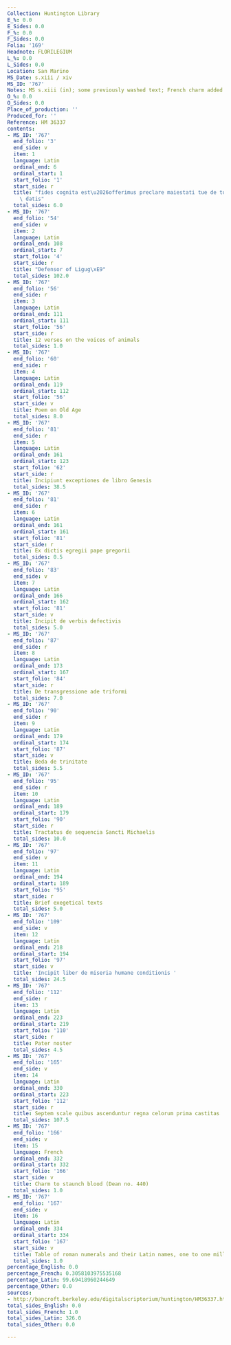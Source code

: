 ```yaml
---
Collection: Huntington Library
E_%: 0.0
E_Sides: 0.0
F_%: 0.0
F_Sides: 0.0
Folia: '169'
Headnote: FLORILEGIUM
L_%: 0.0
L_Sides: 0.0
Location: San Marino
MS_Date: s.xiii / xiv
MS_ID: '767'
Notes: MS s.xiii (in); some previously washed text; French charm added s.xiii /xiv
O_%: 0.0
O_Sides: 0.0
Place_of_production: ''
Produced_for: ''
Reference: HM 36337
contents:
- MS_ID: '767'
  end_folio: '3'
  end_side: v
  item: 1
  language: Latin
  ordinal_end: 6
  ordinal_start: 1
  start_folio: '1'
  start_side: r
  title: "fides cognita est\u2026offerimus preclare maiestati tue de tuis donis ac\
    \ datis"
  total_sides: 6.0
- MS_ID: '767'
  end_folio: '54'
  end_side: v
  item: 2
  language: Latin
  ordinal_end: 108
  ordinal_start: 7
  start_folio: '4'
  start_side: r
  title: "Defensor of Ligug\xE9"
  total_sides: 102.0
- MS_ID: '767'
  end_folio: '56'
  end_side: r
  item: 3
  language: Latin
  ordinal_end: 111
  ordinal_start: 111
  start_folio: '56'
  start_side: r
  title: 12 verses on the voices of animals
  total_sides: 1.0
- MS_ID: '767'
  end_folio: '60'
  end_side: r
  item: 4
  language: Latin
  ordinal_end: 119
  ordinal_start: 112
  start_folio: '56'
  start_side: v
  title: Poem on Old Age
  total_sides: 8.0
- MS_ID: '767'
  end_folio: '81'
  end_side: r
  item: 5
  language: Latin
  ordinal_end: 161
  ordinal_start: 123
  start_folio: '62'
  start_side: r
  title: Incipiunt exceptiones de libro Genesis
  total_sides: 38.5
- MS_ID: '767'
  end_folio: '81'
  end_side: r
  item: 6
  language: Latin
  ordinal_end: 161
  ordinal_start: 161
  start_folio: '81'
  start_side: r
  title: Ex dictis egregii pape gregorii
  total_sides: 0.5
- MS_ID: '767'
  end_folio: '83'
  end_side: v
  item: 7
  language: Latin
  ordinal_end: 166
  ordinal_start: 162
  start_folio: '81'
  start_side: v
  title: Incipit de verbis defectivis
  total_sides: 5.0
- MS_ID: '767'
  end_folio: '87'
  end_side: r
  item: 8
  language: Latin
  ordinal_end: 173
  ordinal_start: 167
  start_folio: '84'
  start_side: r
  title: De transgressione ade triformi
  total_sides: 7.0
- MS_ID: '767'
  end_folio: '90'
  end_side: r
  item: 9
  language: Latin
  ordinal_end: 179
  ordinal_start: 174
  start_folio: '87'
  start_side: v
  title: Beda de trinitate
  total_sides: 5.5
- MS_ID: '767'
  end_folio: '95'
  end_side: r
  item: 10
  language: Latin
  ordinal_end: 189
  ordinal_start: 179
  start_folio: '90'
  start_side: r
  title: Tractatus de sequencia Sancti Michaelis
  total_sides: 10.0
- MS_ID: '767'
  end_folio: '97'
  end_side: v
  item: 11
  language: Latin
  ordinal_end: 194
  ordinal_start: 189
  start_folio: '95'
  start_side: r
  title: Brief exegetical texts
  total_sides: 5.0
- MS_ID: '767'
  end_folio: '109'
  end_side: v
  item: 12
  language: Latin
  ordinal_end: 218
  ordinal_start: 194
  start_folio: '97'
  start_side: v
  title: 'Incipit liber de miseria humane conditionis '
  total_sides: 24.5
- MS_ID: '767'
  end_folio: '112'
  end_side: r
  item: 13
  language: Latin
  ordinal_end: 223
  ordinal_start: 219
  start_folio: '110'
  start_side: r
  title: Pater noster
  total_sides: 4.5
- MS_ID: '767'
  end_folio: '165'
  end_side: v
  item: 14
  language: Latin
  ordinal_end: 330
  ordinal_start: 223
  start_folio: '112'
  start_side: r
  title: Septem scale quibus ascenduntur regna celorum prima castitas
  total_sides: 107.5
- MS_ID: '767'
  end_folio: '166'
  end_side: v
  item: 15
  language: French
  ordinal_end: 332
  ordinal_start: 332
  start_folio: '166'
  start_side: v
  title: Charm to staunch blood (Dean no. 440)
  total_sides: 1.0
- MS_ID: '767'
  end_folio: '167'
  end_side: v
  item: 16
  language: Latin
  ordinal_end: 334
  ordinal_start: 334
  start_folio: '167'
  start_side: v
  title: Table of roman numerals and their Latin names, one to one million
  total_sides: 1.0
percentage_English: 0.0
percentage_French: 0.3058103975535168
percentage_Latin: 99.69418960244649
percentage_Other: 0.0
sources:
- http://bancroft.berkeley.edu/digitalscriptorium/huntington/HM36337.html
total_sides_English: 0.0
total_sides_French: 1.0
total_sides_Latin: 326.0
total_sides_Other: 0.0

---
```

